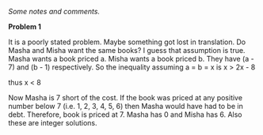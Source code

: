 _Some notes and comments._

**Problem 1**

It is a poorly stated problem. Maybe something got lost in translation. Do Masha and Misha want the same books? I guess that assumption is true.
Masha wants a book priced a. Misha wants a book priced b. They have (a - 7) and (b - 1) respectively.
So the inequality assuming
a = b = x
is
x > 2x - 8

thus
x < 8

Now Masha is 7 short of the cost. If the book was priced at any positive number below 7 (i.e. 1, 2, 3, 4, 5, 6) then Masha would have had to be in debt.
Therefore, book is priced at 7. Masha has 0 and Misha has 6.
Also these are integer solutions.
